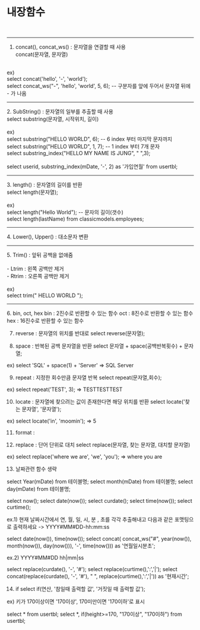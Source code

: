 # 내장함수
<br><hr>
1. concat(), concat_ws() : 문자열을 연결할 때 사용<br>
concat(문자열, 문자열)<br>
<br>
ex)<br>
select concat('hello', '-', 'world');<br>
select concat_ws("-", 'hello', 'world', 5, 6);	-- 구분자를 앞에 두어서 문자열 뒤에 - 가 나옴<br>
<hr>
2. SubString() : 문자열의 일부를 추출할 때 사용<br>
select substring(문자열, 시작위치, 길이)<br>
<br>
ex)<br>
select substring("HELLO WORLD", 6); -- 6 index 부터 마지막 문자까지<br>
select substring("HELLO WORLD", 1, 7); -- 1 index 부터 7개 문자<br>
select substring_index("HELLO MY NAME IS JUNG", " ",3);<br>
<br>
select userid, substring_index(mDate, '-', 2) as '가입연월' from usertbl;<br>
<hr>
3. length() : 문자열의 길이를 반환<br>
select length(문자열);<br>
<br>
ex)<br>
select length("Hello World");	-- 문자의 길이(갯수)<br>
select length(lastName) from classicmodels.employees;<br>
<hr>
4. Lower(), Upper() : 대소문자 변환<br>
<hr>
5. Trim() : 앞뒤 공백을 없애줌<br>
<br>
- Ltrim : 왼쪽 공백만 제거<br>
- Rtrim : 오른쪽 공백만 제거<br>
<br>
ex)<br>
select trim("       HELLO WORLD     ");<br>
<hr>
6. bin, oct, hex 
	bin : 2진수로 반환할 수 있는 함수
	oct : 8진수로 반환할 수 있는 함수
	hex : 16진수로 반환할 수 있는 함수

7. reverse : 문자열의 위치를 반대로
select reverse(문자열);

8. space : 반복된 공백 문자열을 반환
select 문자열 + space(공백반복횟수) + 문자열;

ex)
select 'SQL' + space(1) + 'Server' => SQL Server

9. repeat : 지정한 회수만큼 문자열 반복
select repeat(문자열,회수);

ex)
select repeat('TEST', 3); => TESTTESTTEST

10. locate : 문자열에 찾으려는 값이 존재한다면 해당 위치를 반환
select locate('찾는 문자열', '문자열');

ex)
select locate('in', 'moomin'); => 5

11. format : 

12. replace : 단어 단위로 대치
select replace(문자열, 찾는 문자열, 대치할 문자열)

ex)
select replace('where we are', 'we', 'you');  => where you are

13. 날짜관련 함수 생략

select Year(mDate) from 테이블명;
select month(mDate) from 테이블명;
select day(mDate) from 테이블명;

select now();
select date(now());
select curdate();
select time(now());
select curtime();


ex.1)
현재 날짜시간에서 연, 월, 일, 시, 분 , 초를 각각 추출해내고 다음과 같은 포맷팅으로 출력하세요
-> YYYY#MM#DD-hh:mm:ss

select date(now()), time(now());
select concat(
concat_ws("#", year(now()), month(now()), day(now())),
'-', 
time(now())) as '연월일시분초';

ex.2)
YYYY#MM#DD hh|mm|ss

select replace(curdate(), '-', '#');
select replace(curtime(),':','|');
select concat(replace(curdate(), '-', '#'), " ", replace(curtime(),':','|')) as '현재시간';

14. if
select if(연산, '참일때 출력할 값', '거짓일 때 출력할 값');

ex)
키가 170이상이면 '170이상', 170미만이면 '170이하'로 표시

select * from usertbl;
select *, if(height>=170, "170이상", "170이하") from usertbl;





